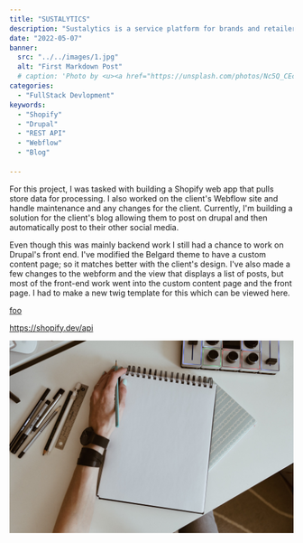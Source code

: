 ```yaml
---
title: "SUSTALYTICS"
description: "Sustalytics is a service platform for brands and retailers to test products before producing them."
date: "2022-05-07"
banner:
  src: "../../images/1.jpg"
  alt: "First Markdown Post"
  # caption: 'Photo by <u><a href="https://unsplash.com/photos/Nc5Q_CEcY44">Florian Olivo</a></u>'
categories:
  - "FullStack Devlopment"
keywords:
  - "Shopify"
  - "Drupal"
  - "REST API"
  - "Webflow"
  - "Blog"

---
```


For this project, I was tasked with building a Shopify web app that pulls store data for processing. I also worked on the client's Webflow site and handle maintenance and any changes for the client. Currently, I'm building a solution for the client's blog allowing them to post on drupal and then automatically post to their other social media.

Even though this was mainly backend work I still had a chance to work on Drupal's front end. I've modified the Belgard theme to have a custom content page; so it matches better with the client's design. I've also made a few changes to the webform and the view that displays a list of posts, but most of the front-end work went into the custom content page and the front page. I had to make a new twig template for this which can be viewed here.

[foo](https://github.com/AaronPierson/Sustalytics-Drupal)

https://shopify.dev/api


![This is the alt tag.](../../images/kelly-sikkema-Hl3LUdyKRic-unsplash.jpg "This is a markdown [caption](https://konstantin.digital).")
